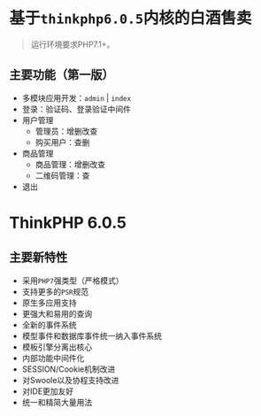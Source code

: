基于`thinkphp6.0.5`内核的白酒售卖
===============
> 运行环境要求PHP7.1+。

## 主要功能（第一版）

* 多模块应用开发：`admin` | `index`
* 登录：验证码、登录验证中间件
* 用户管理
  * 管理员：增删改查
  * 购买用户：查删
* 商品管理
  * 商品管理：增删改查
  * 二维码管理：查
* 退出

ThinkPHP 6.0.5
===============

## 主要新特性

* 采用`PHP7`强类型（严格模式）
* 支持更多的`PSR`规范
* 原生多应用支持
* 更强大和易用的查询
* 全新的事件系统
* 模型事件和数据库事件统一纳入事件系统
* 模板引擎分离出核心
* 内部功能中间件化
* SESSION/Cookie机制改进
* 对Swoole以及协程支持改进
* 对IDE更加友好
* 统一和精简大量用法

